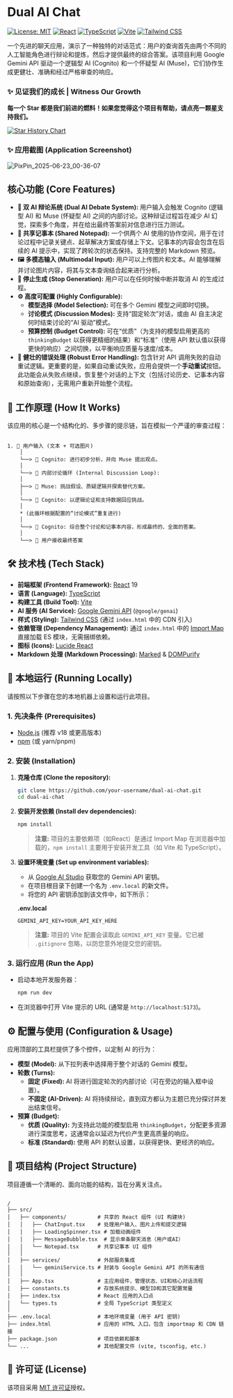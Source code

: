 # Dual AI Chat

[![License: MIT](https://img.shields.io/badge/License-MIT-yellow.svg)](https://opensource.org/licenses/MIT)
[![React](https://img.shields.io/badge/React-19-blue?logo=react)](https://react.dev/)
[![TypeScript](https://img.shields.io/badge/TypeScript-5.7-blue?logo=typescript)](https://www.typescriptlang.org/)
[![Vite](https://img.shields.io/badge/Vite-6.2-blue?logo=vite)](https://vitejs.dev/)
[![Tailwind CSS](https://img.shields.io/badge/Tailwind_CSS-3-blue?logo=tailwindcss)](https://tailwindcss.com/)

一个先进的聊天应用，演示了一种独特的对话范式：用户的查询首先由两个不同的人工智能角色进行辩论和提炼，然后才提供最终的综合答案。该项目利用 Google Gemini API 驱动一个逻辑型 AI (Cognito) 和一个怀疑型 AI (Muse)，它们协作生成更健壮、准确和经过严格审查的响应。

### ✨ 见证我们的成长 | Witness Our Growth

**每一个 Star 都是我们前进的燃料！如果您觉得这个项目有帮助，请点亮一颗星支持我们。**

[![Star History Chart](https://api.star-history.com/svg?repos=yeahhe365/Dual-AI-Chat&type=Date)](https://star-history.com/#yeahhe365/Dual-AI-Chat&Date)

### ✨ 应用截图 (Application Screenshot)

![PixPin_2025-06-23_00-36-07](https://github.com/user-attachments/assets/a862f8c8-2da4-406c-a0db-269ff52138bc)

## 核心功能 (Core Features)

-   **🤖 双 AI 辩论系统 (Dual AI Debate System):** 用户输入会触发 Cognito (逻辑型 AI) 和 Muse (怀疑型 AI) 之间的内部讨论。这种辩证过程旨在减少 AI 幻觉，探索多个角度，并在给出最终答案前对信息进行压力测试。
-   **📝 共享记事本 (Shared Notepad):** 一个供两个 AI 使用的协作空间，用于在讨论过程中记录关键点、起草解决方案或存储上下文。记事本的内容会包含在后续的 AI 提示中，实现了跨轮次的状态保持。支持完整的 Markdown 预览。
-   **🖼️ 多模态输入 (Multimodal Input):** 用户可以上传图片和文本。AI 能够理解并讨论图片内容，将其与文本查询结合起来进行分析。
-   **🚫 停止生成 (Stop Generation):** 用户可以在任何时候中断并取消 AI 的生成过程。
-   **⚙️ 高度可配置 (Highly Configurable):**
    -   **模型选择 (Model Selection):** 可在多个 Gemini 模型之间即时切换。
    -   **讨论模式 (Discussion Modes):** 支持“固定轮次”对话，或由 AI 自主决定何时结束讨论的“AI 驱动”模式。
    -   **预算控制 (Budget Control):** 可在“优质”（为支持的模型启用更高的 `thinkingBudget` 以获得更精细的结果）和“标准”（使用 API 默认值以获得更快的响应）之间切换，以平衡响应质量与速度/成本。
-   **🔁 健壮的错误处理 (Robust Error Handling):** 包含针对 API 调用失败的自动重试逻辑。更重要的是，如果自动重试失败，应用会提供一个**手动重试**按钮。此功能会从失败点继续，恢复整个对话的上下文（包括讨论历史、记事本内容和原始查询），无需用户重新开始整个流程。

## 🤖 工作原理 (How It Works)

该应用的核心是一个结构化的、多步骤的提示链，旨在模拟一个严谨的审查过程：
```

1. 👤 用户输入 (文本 + 可选图片)
    │
    └──> 🤖 Cognito: 进行初步分析，并向 Muse 提出观点。
    │
    └──> 💬 内部讨论循环 (Internal Discussion Loop):
    │
    ├──> 🤖 Muse: 挑战假设、质疑逻辑并探索替代方案。
    │
    └──> 🤖 Cognito: 以逻辑论证和支持数据回应挑战。
    │
    * (此循环根据配置的“讨论模式”重复进行)
    │
    └──> 🤖 Cognito: 综合整个讨论和记事本内容，形成最终的、全面的答案。
    │
    └──> 👤 用户接收最终答案

```
## 🛠️ 技术栈 (Tech Stack)

-   **前端框架 (Frontend Framework):** [React](https://react.dev/) 19
-   **语言 (Language):** [TypeScript](https://www.typescriptlang.org/)
-   **构建工具 (Build Tool):** [Vite](https://vitejs.dev/)
-   **AI 服务 (AI Service):** [Google Gemini API](https://ai.google.dev/) (`@google/genai`)
-   **样式 (Styling):** [Tailwind CSS](https://tailwindcss.com/) (通过 `index.html` 中的 CDN 引入)
-   **依赖管理 (Dependency Management):** 通过 `index.html` 中的 [Import Map](https://developer.mozilla.org/en-US/docs/Web/HTML/Element/script/type/importmap) 直接加载 ES 模块，无需捆绑依赖。
-   **图标 (Icons):** [Lucide React](https://lucide.dev/)
-   **Markdown 处理 (Markdown Processing):** [Marked](https://marked.js.org/) & [DOMPurify](https://github.com/cure53/DOMPurify)

## 🚀 本地运行 (Running Locally)

请按照以下步骤在您的本地机器上设置和运行此项目。

### 1. 先决条件 (Prerequisites)

-   [Node.js](https://nodejs.org/) (推荐 v18 或更高版本)
-   [npm](https://www.npmjs.com/) (或 yarn/pnpm)

### 2. 安装 (Installation)

1.  **克隆仓库 (Clone the repository):**
    ```bash
    git clone https://github.com/your-username/dual-ai-chat.git
    cd dual-ai-chat
    ```

2.  **安装开发依赖 (Install dev dependencies):**
    ```bash
    npm install
    ```
    > **注意:** 项目的主要依赖项（如React）是通过 Import Map 在浏览器中加载的，`npm install` 主要用于安装开发工具（如 Vite 和 TypeScript）。

3.  **设置环境变量 (Set up environment variables):**
    -   从 [Google AI Studio](https://aistudio.google.com/app/apikey) 获取您的 Gemini API 密钥。
    -   在项目根目录下创建一个名为 `.env.local` 的新文件。
    -   将您的 API 密钥添加到该文件中，如下所示：

    **.env.local**
    ```
    GEMINI_API_KEY=YOUR_API_KEY_HERE
    ```
    > **注意:** 项目的 Vite 配置会读取此 `GEMINI_API_KEY` 变量。它已被 `.gitignore` 忽略，以防您意外地提交您的密钥。

### 3. 运行应用 (Run the App)

-   启动本地开发服务器：
    ```bash
    npm run dev
    ```
-   在浏览器中打开 Vite 提示的 URL (通常是 `http://localhost:5173`)。

## ⚙️ 配置与使用 (Configuration & Usage)

应用顶部的工具栏提供了多个控件，以定制 AI 的行为：

-   **模型 (Model):** 从下拉列表中选择用于整个对话的 Gemini 模型。
-   **轮数 (Turns):**
    -   **固定 (Fixed):** AI 将进行固定轮次的内部讨论（可在旁边的输入框中设置）。
    -   **不固定 (AI-Driven):** AI 将持续辩论，直到双方都认为主题已充分探讨并发出结束信号。
-   **预算 (Budget):**
    -   **优质 (Quality):** 为支持此功能的模型启用 `thinkingBudget`，分配更多资源进行深度思考，这通常会以延迟为代价产生更高质量的响应。
    -   **标准 (Standard):** 使用 API 的默认设置，以获得更快、更经济的响应。

## 📁 项目结构 (Project Structure)

项目遵循一个清晰的、面向功能的结构，旨在分离关注点。
```

/
├── src/
│   ├── components/          # 共享的 React 组件 (UI 构建块)
│   │   ├── ChatInput.tsx    # 处理用户输入、图片上传和提交逻辑
│   │   ├── LoadingSpinner.tsx # 加载动画组件
│   │   ├── MessageBubble.tsx  # 显示单条聊天消息（用户或AI）
│   │   └── Notepad.tsx      # 共享记事本 UI 组件
│   │
│   ├── services/            # 外部服务集成
│   │   └── geminiService.ts # 封装与 Google Gemini API 的所有通信
│   │
│   ├── App.tsx              # 主应用组件，管理状态、UI和核心对话流程
│   ├── constants.ts         # 存放系统提示、模型ID和其它配置常量
│   ├── index.tsx            # React 应用的入口点
│   └── types.ts             # 全局 TypeScript 类型定义
│
├── .env.local               # 本地环境变量 (用于 API 密钥)
├── index.html               # 应用的 HTML 入口，包含 importmap 和 CDN 链接
├── package.json             # 项目依赖和脚本
└── ...                      # 其他配置文件 (vite, tsconfig, etc.)

```
## 📄 许可证 (License)

该项目采用 [MIT 许可证](LICENSE)授权。
